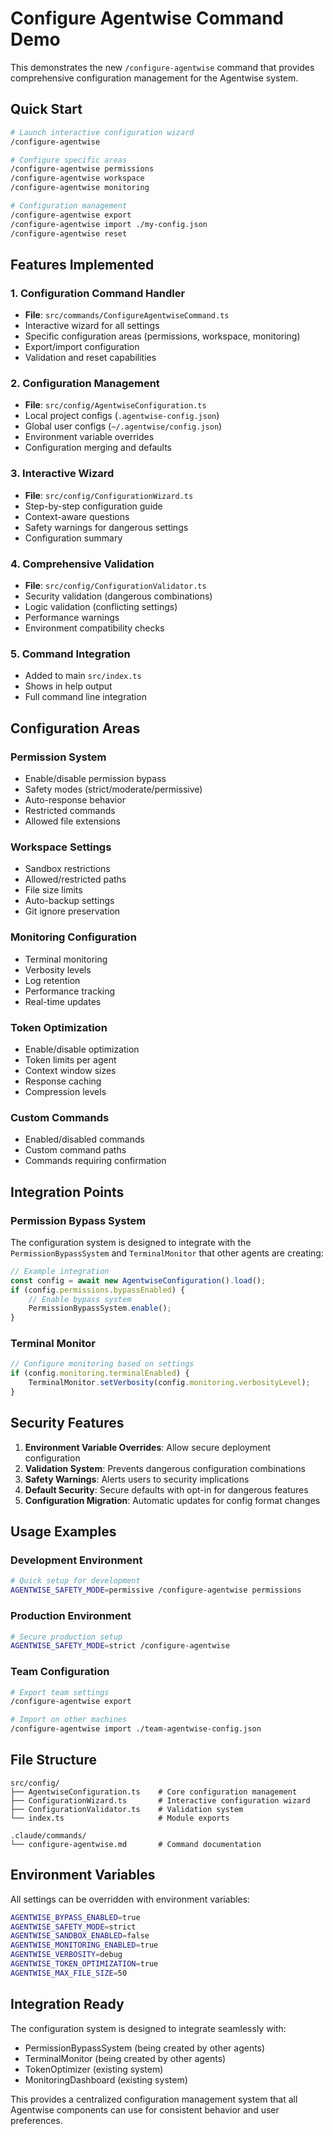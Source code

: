 # Configure Agentwise Command Demo

This demonstrates the new `/configure-agentwise` command that provides comprehensive configuration management for the Agentwise system.

## Quick Start

```bash
# Launch interactive configuration wizard
/configure-agentwise

# Configure specific areas
/configure-agentwise permissions
/configure-agentwise workspace
/configure-agentwise monitoring

# Configuration management
/configure-agentwise export
/configure-agentwise import ./my-config.json
/configure-agentwise reset
```

## Features Implemented

### 1. Configuration Command Handler
- **File**: `src/commands/ConfigureAgentwiseCommand.ts`
- Interactive wizard for all settings
- Specific configuration areas (permissions, workspace, monitoring)
- Export/import configuration
- Validation and reset capabilities

### 2. Configuration Management
- **File**: `src/config/AgentwiseConfiguration.ts`
- Local project configs (`.agentwise-config.json`)
- Global user configs (`~/.agentwise/config.json`)
- Environment variable overrides
- Configuration merging and defaults

### 3. Interactive Wizard
- **File**: `src/config/ConfigurationWizard.ts`
- Step-by-step configuration guide
- Context-aware questions
- Safety warnings for dangerous settings
- Configuration summary

### 4. Comprehensive Validation
- **File**: `src/config/ConfigurationValidator.ts`
- Security validation (dangerous combinations)
- Logic validation (conflicting settings)
- Performance warnings
- Environment compatibility checks

### 5. Command Integration
- Added to main `src/index.ts`
- Shows in help output
- Full command line integration

## Configuration Areas

### Permission System
- Enable/disable permission bypass
- Safety modes (strict/moderate/permissive)
- Auto-response behavior
- Restricted commands
- Allowed file extensions

### Workspace Settings
- Sandbox restrictions
- Allowed/restricted paths
- File size limits
- Auto-backup settings
- Git ignore preservation

### Monitoring Configuration
- Terminal monitoring
- Verbosity levels
- Log retention
- Performance tracking
- Real-time updates

### Token Optimization
- Enable/disable optimization
- Token limits per agent
- Context window sizes
- Response caching
- Compression levels

### Custom Commands
- Enabled/disabled commands
- Custom command paths
- Commands requiring confirmation

## Integration Points

### Permission Bypass System
The configuration system is designed to integrate with the `PermissionBypassSystem` and `TerminalMonitor` that other agents are creating:

```typescript
// Example integration
const config = await new AgentwiseConfiguration().load();
if (config.permissions.bypassEnabled) {
    // Enable bypass system
    PermissionBypassSystem.enable();
}
```

### Terminal Monitor
```typescript
// Configure monitoring based on settings
if (config.monitoring.terminalEnabled) {
    TerminalMonitor.setVerbosity(config.monitoring.verbosityLevel);
}
```

## Security Features

1. **Environment Variable Overrides**: Allow secure deployment configuration
2. **Validation System**: Prevents dangerous configuration combinations
3. **Safety Warnings**: Alerts users to security implications
4. **Default Security**: Secure defaults with opt-in for dangerous features
5. **Configuration Migration**: Automatic updates for config format changes

## Usage Examples

### Development Environment
```bash
# Quick setup for development
AGENTWISE_SAFETY_MODE=permissive /configure-agentwise permissions
```

### Production Environment
```bash
# Secure production setup
AGENTWISE_SAFETY_MODE=strict /configure-agentwise
```

### Team Configuration
```bash
# Export team settings
/configure-agentwise export

# Import on other machines
/configure-agentwise import ./team-agentwise-config.json
```

## File Structure

```
src/config/
├── AgentwiseConfiguration.ts    # Core configuration management
├── ConfigurationWizard.ts       # Interactive configuration wizard
├── ConfigurationValidator.ts    # Validation system
└── index.ts                     # Module exports

.claude/commands/
└── configure-agentwise.md       # Command documentation
```

## Environment Variables

All settings can be overridden with environment variables:

```bash
AGENTWISE_BYPASS_ENABLED=true
AGENTWISE_SAFETY_MODE=strict
AGENTWISE_SANDBOX_ENABLED=false
AGENTWISE_MONITORING_ENABLED=true
AGENTWISE_VERBOSITY=debug
AGENTWISE_TOKEN_OPTIMIZATION=true
AGENTWISE_MAX_FILE_SIZE=50
```

## Integration Ready

The configuration system is designed to integrate seamlessly with:
- PermissionBypassSystem (being created by other agents)
- TerminalMonitor (being created by other agents)
- TokenOptimizer (existing system)
- MonitoringDashboard (existing system)

This provides a centralized configuration management system that all Agentwise components can use for consistent behavior and user preferences.